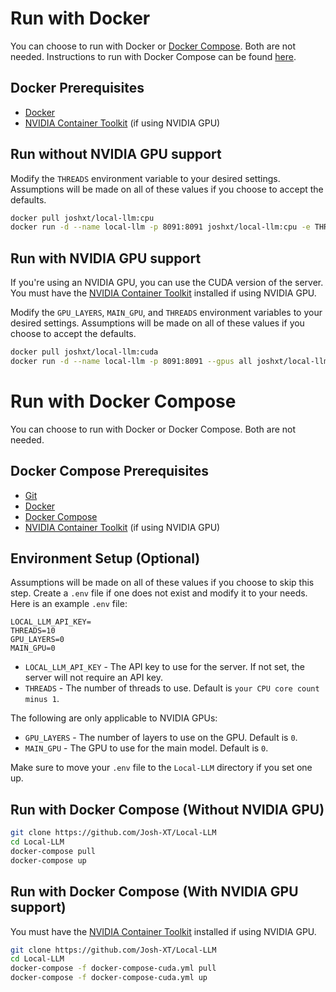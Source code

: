 
# Run with Docker

You can choose to run with Docker or [Docker Compose](DockerCompose.md). Both are not needed. Instructions to run with Docker Compose can be found [here](DockerCompose.md).

## Docker Prerequisites

- [Docker](https://docs.docker.com/get-docker/)
- [NVIDIA Container Toolkit](https://docs.nvidia.com/datacenter/cloud-native/container-toolkit/latest/install-guide.html) (if using NVIDIA GPU)

## Run without NVIDIA GPU support

Modify the `THREADS` environment variable to your desired settings. Assumptions will be made on all of these values if you choose to accept the defaults.

```bash
docker pull joshxt/local-llm:cpu
docker run -d --name local-llm -p 8091:8091 joshxt/local-llm:cpu -e THREADS="10" -e LOCAL_LLM_API_KEY="" -v ./models:/app/models
```

## Run with NVIDIA GPU support

If you're using an NVIDIA GPU, you can use the CUDA version of the server. You must have the [NVIDIA Container Toolkit](https://docs.nvidia.com/datacenter/cloud-native/container-toolkit/latest/install-guide.html) installed if using NVIDIA GPU.

Modify the `GPU_LAYERS`, `MAIN_GPU`, and `THREADS` environment variables to your desired settings. Assumptions will be made on all of these values if you choose to accept the defaults.

```bash
docker pull joshxt/local-llm:cuda
docker run -d --name local-llm -p 8091:8091 --gpus all joshxt/local-llm:cuda -e THREADS="10" -e GPU_LAYERS="20" -e MAIN_GPU="0" -e LOCAL_LLM_API_KEY="" -v ./models:/app/models
```

# Run with Docker Compose

You can choose to run with Docker or Docker Compose. Both are not needed.

## Docker Compose Prerequisites

- [Git](https://git-scm.com/downloads)
- [Docker](https://docs.docker.com/get-docker/)
- [Docker Compose](https://docs.docker.com/compose/install/)
- [NVIDIA Container Toolkit](https://docs.nvidia.com/datacenter/cloud-native/container-toolkit/latest/install-guide.html) (if using NVIDIA GPU)

## Environment Setup (Optional)

Assumptions will be made on all of these values if you choose to skip this step. Create a `.env` file if one does not exist and modify it to your needs. Here is an example `.env` file:

```env
LOCAL_LLM_API_KEY=
THREADS=10
GPU_LAYERS=0
MAIN_GPU=0
```

- `LOCAL_LLM_API_KEY` - The API key to use for the server. If not set, the server will not require an API key.
- `THREADS` - The number of threads to use. Default is `your CPU core count minus 1`.

The following are only applicable to NVIDIA GPUs:

- `GPU_LAYERS` - The number of layers to use on the GPU. Default is `0`.
- `MAIN_GPU` - The GPU to use for the main model. Default is `0`.

Make sure to move your `.env` file to the `Local-LLM` directory if you set one up.

## Run with Docker Compose (Without NVIDIA GPU)

```bash
git clone https://github.com/Josh-XT/Local-LLM
cd Local-LLM
docker-compose pull
docker-compose up
```

## Run with Docker Compose (With NVIDIA GPU support)

You must have the [NVIDIA Container Toolkit](https://docs.nvidia.com/datacenter/cloud-native/container-toolkit/latest/install-guide.html) installed if using NVIDIA GPU.

```bash
git clone https://github.com/Josh-XT/Local-LLM
cd Local-LLM
docker-compose -f docker-compose-cuda.yml pull
docker-compose -f docker-compose-cuda.yml up
```
